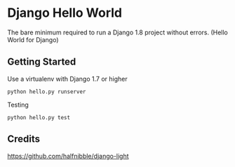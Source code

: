 Django Hello World
==================

The bare minimum required to run a Django 1.8 project without errors. (Hello World for Django)

## Getting Started 
Use a virtualenv with Django 1.7 or higher

```
python hello.py runserver
```

Testing 
```
python hello.py test
```


## Credits

https://github.com/halfnibble/django-light
